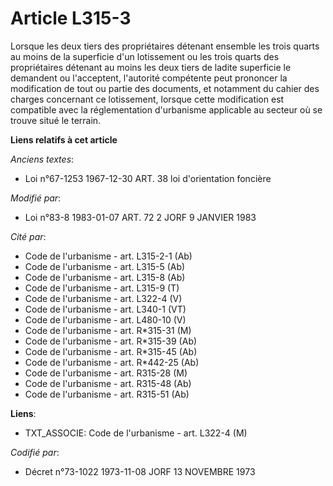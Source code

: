 # Article L315-3

Lorsque les deux tiers des propriétaires détenant ensemble les trois quarts au moins de la superficie d'un lotissement ou les
trois quarts des propriétaires détenant au moins les deux tiers de ladite superficie le demandent ou l'acceptent, l'autorité
compétente peut prononcer la modification de tout ou partie des documents, et notamment du cahier des charges concernant ce
lotissement, lorsque cette modification est compatible avec la réglementation d'urbanisme applicable au secteur où se trouve
situé le terrain.

**Liens relatifs à cet article**

_Anciens textes_:

  - Loi n°67-1253 1967-12-30 ART. 38 loi d'orientation foncière

_Modifié par_:

  - Loi n°83-8 1983-01-07 ART. 72 2 JORF 9 JANVIER 1983

_Cité par_:

  - Code de l'urbanisme - art. L315-2-1 (Ab)
  - Code de l'urbanisme - art. L315-5 (Ab)
  - Code de l'urbanisme - art. L315-8 (Ab)
  - Code de l'urbanisme - art. L315-9 (T)
  - Code de l'urbanisme - art. L322-4 (V)
  - Code de l'urbanisme - art. L340-1 (VT)
  - Code de l'urbanisme - art. L480-10 (V)
  - Code de l'urbanisme - art. R*315-31 (M)
  - Code de l'urbanisme - art. R*315-39 (Ab)
  - Code de l'urbanisme - art. R*315-45 (Ab)
  - Code de l'urbanisme - art. R*442-25 (Ab)
  - Code de l'urbanisme - art. R315-28 (M)
  - Code de l'urbanisme - art. R315-48 (Ab)
  - Code de l'urbanisme - art. R315-51 (Ab)

**Liens**:

  - TXT_ASSOCIE: Code de l'urbanisme - art. L322-4 (M)

_Codifié par_:

  - Décret n°73-1022 1973-11-08 JORF 13 NOVEMBRE 1973
